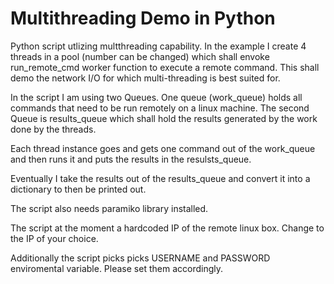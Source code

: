 # Multithreading Demo in Python

Python script utlizing multthreading capability. In the example I create 4 threads in a pool (number can be changed) which shall envoke run_remote_cmd worker function to execute a remote command. This shall demo the network I/O for which multi-threading is best suited for.

In the script I am using two Queues. One queue (work_queue) holds all commands that need to be run remotely on a linux machine. The second Queue is results_queue which shall hold the results generated by the work done by the threads.

Each thread instance goes and gets one command out of the work_queue and then runs it and puts the results in the resulsts_queue. 

Eventually I take the results out of the results_queue and convert it into a dictionary to then be printed out.

The script also needs paramiko library installed.

The script at the moment a hardcoded IP of the remote linux box. Change to the IP of your choice.

Additionally the script picks picks USERNAME and PASSWORD enviromental variable. Please set them accordingly.
